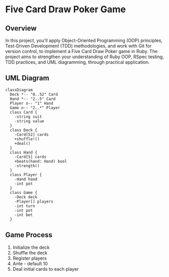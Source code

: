 # Five Card Draw Poker Game

## Overview

In this project, you'll apply Object-Oriented Programming (OOP) principles, Test-Driven Development (TDD) methodologies, and work with Git for version control, to implement a Five Card Draw Poker game in Ruby. The project aims to strengthen your understanding of Ruby OOP, RSpec testing, TDD practices, and UML diagramming, through practical application.

## UML Diagram

```mermaid
classDiagram
  Deck *-- "0..52" Card
  Hand *-- "2..5" Card
  Player o-- "1" Hand
  Game o-- "2..*" Player
  class Card {
    -string suit
    -string value
  }
  class Deck {
    -Card[52] cards
    +shuffle!()
    +deal()
  }
  class Hand {
    -Card[5] cards
    +beats(hand: Hand) bool
    -strength()
  }
  class Player {
    -Hand hand
    -int pot
  }
  class Game {
    -Deck deck
    -Player[] players
    -int turn
    -int pot
    -int bet
  }
```

## Game Process

1. Initialize the deck
2. Shuffle the deck
3. Register players
4. Ante - default 10
5. Deal initial cards to each player
